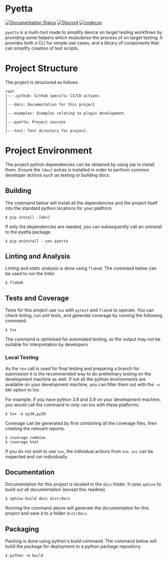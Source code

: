 # Pyetta

[![Documentation Status](https://readthedocs.org/projects/pyetta/badge/?version=latest)](https://pyetta.readthedocs.io/en/latest/)
[![Discord](https://img.shields.io/discord/1005420113194930309?color=C5F0A4)](https://discord.gg/4cmv4vrmYC)
[![codecov](https://codecov.io/gh/kenkaijie/pyetta/branch/master/graph/badge.svg?token=7PFFKAUR25)](https://codecov.io/gh/kenkaijie/pyetta)

`pyetta` is a multi-tool made to simplify device on target testing workflows by
providing some helpers which modularise the process of on target testing. It
provides both a CLI for simple use cases, and a library of components that can
simplify creation of test scripts.

# Project Structure

The project is structured as follows.

```text
root
|---.github: Github specific CI/CD actions
|
|---docs: Documentation for this project
|
|---examples: Examples relating to plugin development.
|
|---pyetta: Project sources
|
|---test: Test directory for project. 
```

# Project Environment

The project python dependencies can be obtained by using pip to install them.
Ensure the `[dev]` extras is installed in order to perform common developer
actions such as testing or building docs.

## Building

The command below will install all the dependencies and the project itself into
the standard python locations for your platform.

```shell
$ pip install .[dev]
```

If only the dependencies are needed, you can subsequently call an uninstall to
the pyetta package.

```shell
$ pip uninstall --yes pyetta
```

## Linting and Analysis

Linting and static analysis is done using `flake8`. The command below can be
used to run the linter.

```shell
$ flake8 
```

## Tests and Coverage

Tests for this project use `tox` with `pytest` and `flake8` to operate. You can 
check linting, run unit tests, and generate coverage by running the following 
command.

```shell
$ tox
```

The command is optimised for automated testing, so the output may not be 
suitable for interpretation by developers.

### Local Testing

As the `tox` call is used for final testing and preparing a branch for 
submission it is the recommended way to do preliminary testing on the 
development machine as well. If not all the python environments are 
available on your development machine, you can filter them out with the 
`-e ENV` option to tox.

For example, if you have python 3.8 and 3.9 on your development machine, you 
would call the command to only run tox with these platforms.

```shell
$ tox -e py38,py39
```

Coverage can be generated by first combining all the coverage files, then 
creating the relevant reports.

```shell
$ coverage combine
$ coverage html
```

If you do not wish to use `tox`, the individual actions from `tox.ini` can 
be inspected and run individually.

## Documentation

Documentation for this project is located in the `docs` folder. It uses
`sphinx` to build out all documentation (except this readme).

```shell
$ sphinx-build docs dist/docs
```

Running the command above will generate the documentation for this project and
save it to a folder `dist/docs`.

## Packaging

Packing is done using python's build command. The command below will build the
package for deployment to a python package repository.

```shell
$ python -m build
```
